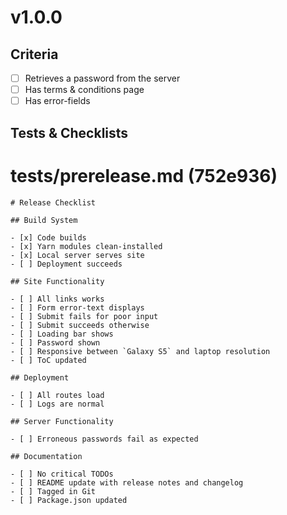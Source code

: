 
# v1.0.0

## Criteria

- [ ] Retrieves a password from the server
- [ ] Has terms & conditions page
- [ ] Has error-fields

## Tests & Checklists

# tests/prerelease.md (752e936)

```
# Release Checklist

## Build System

- [x] Code builds
- [x] Yarn modules clean-installed
- [x] Local server serves site
- [ ] Deployment succeeds

## Site Functionality

- [ ] All links works
- [ ] Form error-text displays
- [ ] Submit fails for poor input
- [ ] Submit succeeds otherwise
- [ ] Loading bar shows
- [ ] Password shown
- [ ] Responsive between `Galaxy S5` and laptop resolution
- [ ] ToC updated

## Deployment

- [ ] All routes load
- [ ] Logs are normal

## Server Functionality

- [ ] Erroneous passwords fail as expected

## Documentation

- [ ] No critical TODOs
- [ ] README update with release notes and changelog
- [ ] Tagged in Git
- [ ] Package.json updated
```
